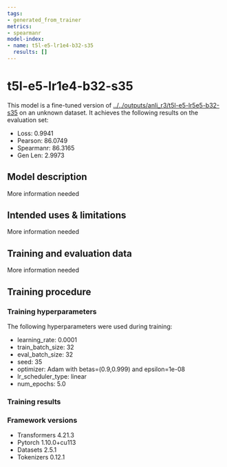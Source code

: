 ```yaml
---
tags:
- generated_from_trainer
metrics:
- spearmanr
model-index:
- name: t5l-e5-lr1e4-b32-s35
  results: []
---
```


<!-- This model card has been generated automatically according to the information the Trainer had access to. You
should probably proofread and complete it, then remove this comment. -->

# t5l-e5-lr1e4-b32-s35

This model is a fine-tuned version of [../../outputs/anli_r3/t5l-e5-lr5e5-b32-s35](https://huggingface.co/../../outputs/anli_r3/t5l-e5-lr5e5-b32-s35) on an unknown dataset.
It achieves the following results on the evaluation set:
- Loss: 0.9941
- Pearson: 86.0749
- Spearmanr: 86.3165
- Gen Len: 2.9973

## Model description

More information needed

## Intended uses & limitations

More information needed

## Training and evaluation data

More information needed

## Training procedure

### Training hyperparameters

The following hyperparameters were used during training:
- learning_rate: 0.0001
- train_batch_size: 32
- eval_batch_size: 32
- seed: 35
- optimizer: Adam with betas=(0.9,0.999) and epsilon=1e-08
- lr_scheduler_type: linear
- num_epochs: 5.0

### Training results



### Framework versions

- Transformers 4.21.3
- Pytorch 1.10.0+cu113
- Datasets 2.5.1
- Tokenizers 0.12.1
